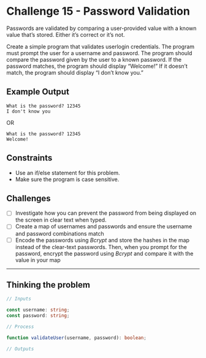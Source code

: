 # Challenge 15 - Password Validation

Passwords are validated by comparing a user-provided value with a known value that’s stored. Either it’s correct or it’s not.

Create a simple program that validates userlogin credentials. The program must prompt the user for a username and password. The program should compare the password given by the user to a known password. If the password matches, the program should display “Welcome!” If it doesn’t match, the program should display “I don’t know you.”

## Example Output

```console
What is the password? 12345
I don't know you
```

OR

```console
What is the password? 12345
Welcome!
```

## Constraints

- Use an if/else statement for this problem.
- Make sure the program is case sensitive.

## Challenges

- [ ] Investigate how you can prevent the password from being displayed on the screen in clear text when typed.
- [ ] Create a map of usernames and passwords and ensure the username and password combinations match
- [ ] Encode the passwords using _Bcrypt_ and store the hashes in the map instead of the clear-text passwords. Then, when you prompt for the password, encrypt the password using _Bcrypt_ and compare it with the value in your map

---

## Thinking the problem

```typescript
// Inputs

const username: string;
const password: string;

// Process

function validateUser(username, password): boolean;

// Outputs
```
